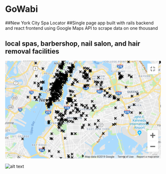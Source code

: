 # GoWabi
##New York City Spa Locator 
##Single page app built with rails backend and react frontend using Google Maps API to scrape data on one thousand
## local spas, barbershop, nail salon, and hair removal facilities

![alt text](https://github.com/SammoMichael/GoWabi/blob/master/GoWabi/app/assets/images/Screen%20Shot%202562-02-05%20at%2010.44.42%20PM.png)

![alt text](https://github.com/SammoMichael/GoWabi/blob/master/GoWabi/app/assets/images/Screen%20Shot%202562-02-05%20at%206.52.54%20PM.png)

